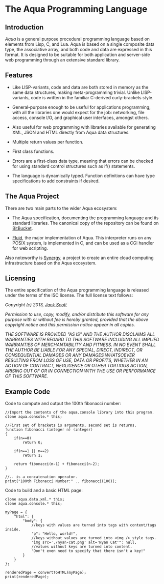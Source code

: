 # The Aqua Programming Language

## Introduction

*Aqua* is a general purpose procedural programming language based on elements 
from Lisp, C, and Lua. Aqua is based on a single composite data type, the 
associative array, and both code and data are expressed in this format. It is 
designed to be suitable for both application and server-side web programming 
through an extensive standard library.

## Features

*  Like LISP-variants, code and data are both stored in memory as the same data 
   structures, making meta-programming trivial. Unlike LISP-variants, code is 
   written in the familiar C-derived curly-brackets style.

*  General-purpose enough to be useful for applications programming, with all 
   the libraries one would expect for the job: networking, file access, console 
   I/O, and graphical user interfaces, amongst others.

*  Also useful for web programming with libraries available for generating 
   XML, JSON and HTML directly from Aqua data structures.

*  Multiple return values per function.

*  First class functions.

*  Errors are a first-class data type, meaning that errors can be checked for 
   using standard control structures such as if() statements.

*  The language is dynamically typed. Function definitions can have type 
   specifications to add constraints if desired.

## The Aqua Project

There are two main parts to the wider Aqua ecosystem:

*  The Aqua specification, documenting the programming language and its standard
   libraries. The canonical copy of the repository can be found on 
   [BitBucket](https://github.com/JackScottAU/Aqua).

*  [Fluid](https://bitbucket.org/JackScottAU/fluid), the major implementation of 
   Aqua. This interpreter runs on any POSIX system, is implemented in C, and can
   be used as a CGI handler for web scripting.

Also noteworthy is [Synergy](https://bitbucket.org/JackScottAU/synergy-os), a 
project to create an entire cloud computing infrastructure based on the Aqua 
ecosystem.

## Licensing

The entire specification of the Aqua programming language is released under the 
terms of the ISC license. The full license text follows:

*Copyright (c) 2013, [Jack Scott](mailto:jack@jackscott.id.au)*

*Permission to use, copy, modify, and/or distribute this software for any 
purpose with or without fee is hereby granted, provided that the above copyright 
notice and this permission notice appear in all copies.*

*THE SOFTWARE IS PROVIDED "AS IS" AND THE AUTHOR DISCLAIMS ALL WARRANTIES WITH
REGARD TO THIS SOFTWARE INCLUDING ALL IMPLIED WARRANTIES OF MERCHANTABILITY AND
FITNESS. IN NO EVENT SHALL THE AUTHOR BE LIABLE FOR ANY SPECIAL, DIRECT,
INDIRECT, OR CONSEQUENTIAL DAMAGES OR ANY DAMAGES WHATSOEVER RESULTING FROM LOSS
OF USE, DATA OR PROFITS, WHETHER IN AN ACTION OF CONTRACT, NEGLIGENCE OR OTHER
TORTIOUS ACTION, ARISING OUT OF OR IN CONNECTION WITH THE USE OR PERFORMANCE OF
THIS SOFTWARE.*

## Example Code

Code to compute and output the 100th fibonacci number:

	//Import the contents of the aqua.console library into this program.
	clone aqua.console.* this;

	//First set of brackets is arguments, second set is returns.
	function fibonacci (integer n) (integer)
	{
		if(n==0)
			return 0;		
  		
		if(n==1 || n==2)
			return 1;
		
		return fibonacci(n-1) + fibonacci(n-2);
	}

	//.. is a concatenation operator.
	print("100th Fibonacci Number:" .. fibonacci(100));

Code to build and a basic HTML page:

	clone aqua.data.xml.* this;
	clone aqua.console.* this;

	myPage = {
		"html": {
			"body": {
				//keys with values are turned into tags with content/tags inside.
				"p": "Hello, world!",
				//keys without values are turned into <img /> style tags.
				"img src='./nyan-cat.png' alt='Nyan Cat'": null,
				//values without keys are turned into content.
				"Don't even need to specify that there isn't a key!"
			}
		}
	};

	renderedPage = convertToHTML(myPage);
	print(renderedPage);
